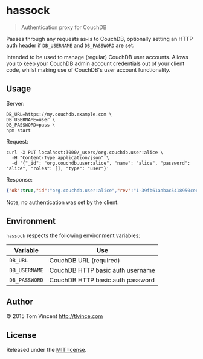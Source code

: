 # hassock

> Authentication proxy for CouchDB

Passes through any requests as-is to CouchDB, optionally setting an HTTP auth
header if `DB_USERNAME` and `DB_PASSWORD` are set.

Intended to be used to manage (regular) CouchDB user accounts. Allows you to
keep your CouchDB admin account credentials out of your client code, whilst
making use of CouchDB's user account functionality.

## Usage

Server:

```shell
DB_URL=https://my.couchdb.example.com \
DB_USERNAME=user \
DB_PASSWORD=pass \
npm start
```

Request:

```shell
curl -X PUT localhost:3000/_users/org.couchdb.user:alice \
  -H "Content-Type application/json" \
  -d '{"_id": "org.couchdb.user:alice", "name": "alice", "password": "alice", "roles": [], "type": "user"}'
```

Response:

```json
{"ok":true,"id":"org.couchdb.user:alice","rev":"1-39fb61aabac5418950ce6c0b3bbc5c63"}
```

Note, no authentication was set by the client.

## Environment

`hassock` respects the following environment variables:

Variable      | Use
--------      | ---
`DB_URL`      | CouchDB URL (required)
`DB_USERNAME` | CouchDB HTTP basic auth username
`DB_PASSWORD` | CouchDB HTTP basic auth password

## Author

© 2015 Tom Vincent <http://tlvince.com>

## License

Released under the [MIT license](http://tlvince.mit-license.org).
